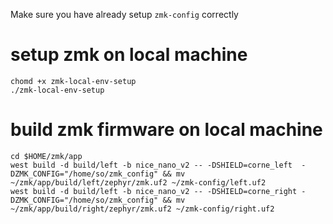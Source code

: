 Make sure you have already setup `zmk-config` correctly
# setup zmk on local machine
```
chomd +x zmk-local-env-setup
./zmk-local-env-setup
```

# build zmk firmware on local machine
```
cd $HOME/zmk/app
west build -d build/left -b nice_nano_v2 -- -DSHIELD=corne_left  -DZMK_CONFIG="/home/so/zmk_config" && mv ~/zmk/app/build/left/zephyr/zmk.uf2 ~/zmk-config/left.uf2
west build -d build/left -b nice_nano_v2 -- -DSHIELD=corne_right -DZMK_CONFIG="/home/so/zmk_config" && mv ~/zmk/app/build/right/zephyr/zmk.uf2 ~/zmk-config/right.uf2
```
